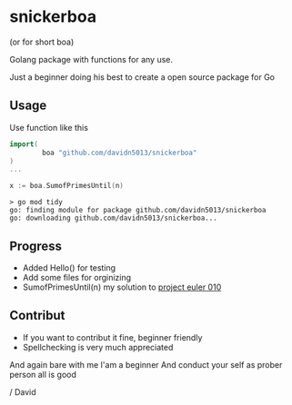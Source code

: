 # snickerboa 

(or for short boa)

Golang package with functions for any use.

Just a beginner doing his best to create a open source package for Go

## Usage

Use function like this

```Go
import( 
        boa "github.com/davidn5013/snickerboa"
)
...

x := boa.SumofPrimesUntil(n)
```

```Text
> go mod tidy
go: finding module for package github.com/davidn5013/snickerboa
go: downloading github.com/davidn5013/snickerboa...
```

## Progress

- Added Hello() for testing
- Add some files for orginizing
- SumofPrimesUntil(n) my solution to [project euler 010](https://projecteuler.net/problem=10)

## Contribut

- If you want to contribut it fine, beginner friendly
- Spellchecking is very much appreciated

And again bare with me I'am a beginner 
And conduct your self as prober person all is good

/ David
